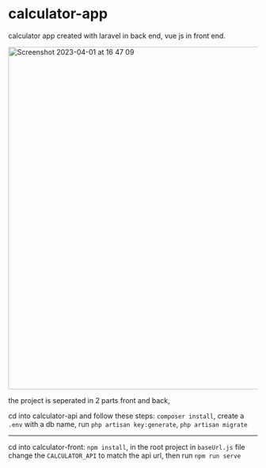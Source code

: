 # calculator-app

calculator app created with laravel in back end, vue js in front end.

<img width="692" alt="Screenshot 2023-04-01 at 16 47 09" src="https://user-images.githubusercontent.com/22980972/229296206-d2f03d85-3772-4934-a69a-7f9ec870ba70.png">

the project is seperated in 2 parts front and back,

cd into calculator-api and follow these steps:
`composer install`, 
create a `.env` with a db name, 
run `php artisan key:generate`,
`php artisan migrate`

-------------------------

cd into calculator-front:
`npm install`,
in the root project in `baseUrl.js` file change the `CALCULATOR_API` to match the api url,
then run `npm run serve`
